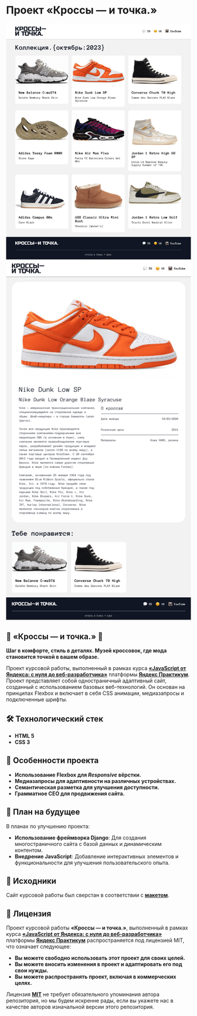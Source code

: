 # Проект «Кроссы — и точка.»

![Главная страница проекта](/preview/preview-1.png)
![Страница одного из кроссовка](/preview/preview-2.png)

## 👟 «Кроссы — и точка.» 👟
**Шаг в комфорте, стиль в деталях. Музей кроссовок, где мода становится точкой в вашем образе.**

Проект курсовой работы, выполненный в рамках курса [**«JavaScript от Яндекса: с нуля до веб-разработчика»**](https://practicum.yandex.ru/web/ "Курс «JavaScript от Яндекса: с нуля до веб-разработчика» — Яндекс Практикум") платформы [**Яндекс Практикум**](https://practicum.yandex.ru/web/ "Яндекс Практикум"). Проект представляет собой одностраничный адаптивный сайт, созданный с использованием базовых веб-технологий. Он основан на принципах Flexbox и включает в себя CSS анимации, медиазапросы и подключенные шрифты.


## 🛠 Технологический стек 

- **HTML 5**
- **CSS 3**

## 🚀 Особенности проекта 

- **Использование Flexbox для *Responsive* вёрстки.**
- **Медиазапросы для адаптивности на различных устройствах.**
- **Семантическая разметка для улучшения доступности.**
- **Грамматное CEO для продвижения сайта.**

## 📆 План на будущее

В планах по улучшению проекта:

- **Использование фреймворка Django**: Для создания многостраничного сайта с базой данных и динамическим контентом.
- **Внедрение JavaScript**: Добавление интерактивных элементов и функциональности для улучшения пользовательского опыта.

## 📂 Исходники

Сайт курсовой работы был сверстан в соответствии с [**макетом**](https://www.figma.com/file/5VxgsJYsGiSS0QsI6bOkRY/%D0%9A%D0%A0%D0%9E%D0%A1%D0%A1%D0%AB-%E2%80%94-%D0%98-%D0%A2%D0%9E%D0%A7%D0%9A%D0%90.?type=design&node-id=0-1&mode=design&t=Q0LnTufTUZuEQxzg-0).

## 📃 Лицензия

Проект курсовой работы **«Кроссы — и точка.»**, выполненный в рамках курса [**«JavaScript от Яндекса: с нуля до веб-разработчика»**](https://practicum.yandex.ru/web/ "Курс «JavaScript от Яндекса: с нуля до веб-разработчика» — Яндекс Практикум") платформы [**Яндекс Практикум**](https://practicum.yandex.ru/web/ "Яндекс Практикум") распространяется под лицензией MIT, что означает следующее:

- **Вы можете свободно использовать этот проект для своих целей.**
- **Вы можете вносить изменения в проект и адаптировать его под свои нужды.**
- **Вы можете распространять проект, включая в коммерческих целях.**

Лицензия [**MIT**](/LICENSE) не требует обязательного упоминания автора репозитория, но мы будем искренне рады, если вы укажете нас в качестве авторов изначальной версии этого репозитория.


